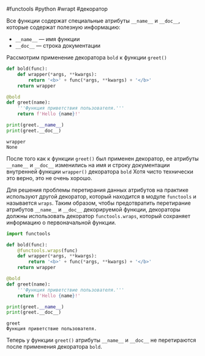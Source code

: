 #functools #python #wrapt #декоратор


Все функции содержат специальные атрибуты `__name__` и `__doc__`, которые содержат полезную информацию:
- `__name__` — имя функции
- `__doc__` — строка документации

Рассмотрим применение декоратора `bold` к функции `greet()`
```python
def bold(func):
    def wrapper(*args, **kwargs):
        return '<b>' + func(*args, **kwargs) + '</b>'
    return wrapper

@bold
def greet(name):
    '''Функция приветствия пользователя.'''
    return f'Hello {name}!'

print(greet.__name__)
print(greet.__doc__)
```
```
wrapper
None
```
После того как к функции `greet()` был применен декоратор, ее атрибуты `__name__` и `__doc__` изменились на имя и строку документации внутренней функции `wrapper()` декоратора `bold` Хотя чисто технически это верно, это не очень хорошо.

Для решения проблемы перетирания данных атрибутов на практике используют другой декоратор, который находится в модуле `functools` и называется `wraps`. Таким образом, чтобы предотвратить перетирание атрибутов `__name__` и `__doc__` декорируемой функции, декораторы должны использовать декоратор `functools.wraps`, который сохраняет информацию о первоначальной функции.

```python
import functools

def bold(func):
    @functools.wraps(func)
    def wrapper(*args, **kwargs):
        return '<b>' + func(*args, **kwargs) + '</b>'
    return wrapper

@bold
def greet(name):
    '''Функция приветствие пользователя.'''
    return f'Hello {name}!'

print(greet.__name__)
print(greet.__doc__)
```

```no-highlight
greet
Функция приветствие пользователя.
```
Теперь у функции `greet()` атрибуты `__name__` и `__doc__` не перетираются после применения декоратора `bold`.